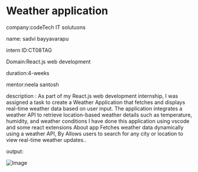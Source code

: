 # Weather application 

company:codeTech IT solutuons

name: sadvi bayyavarapu

intern ID:CT08TAG

Domain:React.js web development

duration:4-weeks

mentor:neela santosh

description : As part of my React.js web development internship, I was assigned a task to create a Weather Application that fetches and displays real-time weather data based on user input. The application integrates a weather API to retrieve location-based weather details such as temperature, humidity, and weather conditions I have done this application using vscode and some react extensions About app Fetches weather data dynamically using a weather API, By Allows users to search for any city or location to view real-time weather updates..

output:

![Image](https://github.com/user-attachments/assets/7d579f31-9da2-4c09-aceb-1a4099252537)
